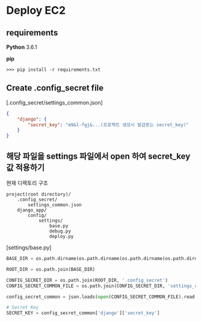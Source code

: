 # Deploy EC2

## requirements

**Python**
3.6.1

**pip**

```
>>> pip install -r requirements.txt
```

## Create .config_secret file

[.config_secret/settings_common.json]

```json
{
	"django": {
		"secret_key": "m9&l-fgj&...(프로젝트 생성시 발급받는 secret_key)"
	}
}
```

## 해당 파일을 settings 파일에서 open 하여 secret_key 값 적용하기

현재 디렉토리 구조

```
project(root directory)/
	.config_secret/
		settings_common.json
	django_app/
		config/
			settings/
				base.py
				debug.py
				deploy.py
```

[settings/base.py]

```python
BASE_DIR = os.path.dirname(os.path.dirname(os.path.dirname(os.path.dirname(os.path.abspath(__file__)))))

ROOT_DIR = os.path.join(BASE_DIR)

CONFIG_SECRET_DIR = os.path.join(ROOT_DIR, '.config_secret')
CONFIG_SECRET_COMMON_FILE = os.path.join(CONFIG_SECRET_DIR, 'settings_common.json')

config_secret_common = json.loads(open(CONFIG_SECRET_COMMON_FILE).read())

# Secret Key
SECRET_KEY = config_secret_common['django']['secret_key']
```
